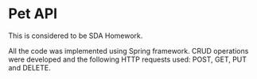 # Pet API

This is considered to be SDA Homework.

All the code was implemented using Spring framework. CRUD operations were developed and the following HTTP requests used: POST, GET, PUT and DELETE.

